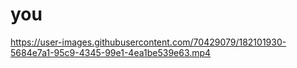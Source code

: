 # you

https://user-images.githubusercontent.com/70429079/182101930-5684e7a1-95c9-4345-99e1-4ea1be539e63.mp4


